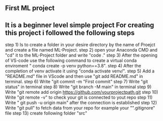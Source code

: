 ## First ML project

## It is a beginner level simple project For creating this project i followed the following steps
 step 1) Is to create a folder in your desire directory by the name of Proejct and create a file named ML-Project.
 step 2) open your Anaconda CMD and "cd" it to the ML-Project folder and write "code ."
 step 3) After the opening of VS-code use the following command to create a virtual conda enviroment " conda create -p venv python==3.8".
 step 4) After the completion of venv activate it using  "conda activate venv/".
 step 5) Add a "README.md" file in  VScode and then use "git add README.md" in terminal.
 step 6) Write "git commit -m "First commit"
 step 7) Write "git status" in terminal
 step 8) Write "git branch -M main" in terminal
 step 9) Write "git remote add origin https://github.com/yourprojectpath.git
 step 10) Write "git remote -v" to check your git is connected to yout repo
 step 11) Write " git push -u origin main" after the connection is established
 step 12) Write "git pull" to fetch data from your repo for example your "".gitignore" file
 step 13) create following folder "src" 

